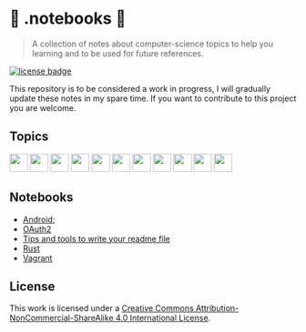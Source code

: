 [1]: http://creativecommons.org/licenses/by-nc-sa/4.0/
[license]: https://i.creativecommons.org/l/by-nc-sa/4.0/88x31.png

# 📓 .notebooks 🚧

> A collection of notes about computer-science topics to help you learning and
> to be used for future references.

[![license badge][license]][1]

This repository is to be considered a work in progress, I will gradually update
these notes in my spare time. If you want to contribute to this project you are
welcome.

## Topics

<img height="32" width="32" src="https://cdn.jsdelivr.net/npm/simple-icons@latest/icons/android.svg" />  <img height="32" width="32" src="https://cdn.jsdelivr.net/npm/simple-icons@latest/icons/python.svg" /> <img height="32" width="32" src="https://cdn.jsdelivr.net/npm/simple-icons@latest/icons/vagrant.svg" /> <img height="32" width="32" src="https://cdn.jsdelivr.net/npm/simple-icons@latest/icons/git.svg" /> <img height="32" width="32" src="https://cdn.jsdelivr.net/npm/simple-icons@latest/icons/rust.svg" /> <img height="32" width="32" src="https://cdn.jsdelivr.net/npm/simple-icons@latest/icons/vim.svg" /> <img height="32" width="32" src="https://cdn.jsdelivr.net/npm/simple-icons@latest/icons/markdown.svg" /> <img height="32" width="32" src="https://cdn.jsdelivr.net/npm/simple-icons@latest/icons/java.svg" /> <img height="32" width="32" src="https://cdn.jsdelivr.net/npm/simple-icons@latest/icons/kotlin.svg" /> <img height="32" width="32" src="https://cdn.jsdelivr.net/npm/simple-icons@latest/icons/typescript.svg" /> <img height="32" width="32" src="https://cdn.jsdelivr.net/npm/simple-icons@latest/icons/cplusplus.svg" />

## Notebooks

- [Android](./android/readme.md);
- [OAuth2](./oauth2/oauth2.md)
- [Tips and tools to write your readme file](./markdown/readme-tips-tools.md)
- [Rust](./programming_languages/rust.md)
- [Vagrant](./devops/vagrant.md)

## License

This work is licensed under a [Creative Commons Attribution-NonCommercial-ShareAlike 4.0 International License][1].
